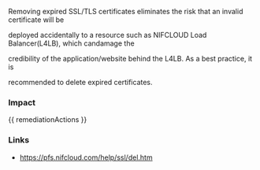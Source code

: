 
Removing expired SSL/TLS certificates eliminates the risk that an invalid certificate will be

deployed accidentally to a resource such as NIFCLOUD Load Balancer(L4LB), which candamage the

credibility of the application/website behind the L4LB. As a best practice, it is

recommended to delete expired certificates.


### Impact
<!-- Add Impact here -->

<!-- DO NOT CHANGE -->
{{ remediationActions }}

### Links
- https://pfs.nifcloud.com/help/ssl/del.htm


